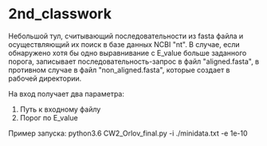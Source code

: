 # 2nd_classwork

Небольшой тул, считывающий последовательности из fasta файла и осуществляющий их поиск в базе данных NCBI "nt".
В случае, если обнаружено хотя бы одно выравнивание с E_value больше заданного порога, записывает последовательность-запрос в файл "aligned.fasta",
в противном случае в файл "non_aligned.fasta", которые создает в рабочей директории.

На вход получает два параметра:
1. Путь к входному файлу
2. Порог по E_value

Пример запуска:
python3.6 CW2_Orlov_final.py -i ./minidata.txt -e 1e-10
